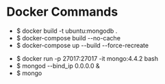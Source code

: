 # Docker Commands

- $ docker build -t ubuntu:mongodb . <!-- build image from Dockerfile -->
- $ docker-compose build --no-cache
- $ docker-compose up --build --force-recreate <!-- build image from Dockerfile and docker-compose.yml -->
<!-- - $ docker run -v ${PWD}:/app -p 27017:27017 -it debian:mongodb bash -->
- $ docker run -p 27017:27017 -it mongo:4.4.2 bash
- $ mongod --bind_ip 0.0.0.0 &
- $ mongo <!-- start the mongo cli -->
